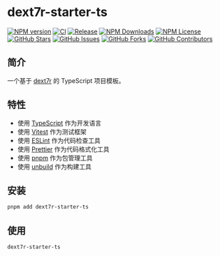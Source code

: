 # dext7r-starter-ts

<div>
  <a href="https://www.npmjs.org/package/dext7r-starter-ts"><img src="https://img.shields.io/npm/v/dext7r-starter-ts.svg?style=flat" alt="NPM version"></a>
  <a href="https://github.com/h7ml/dext7r-starter-ts/actions/workflows/ci.yml"><img src="https://github.com/h7ml/dext7r-starter-ts/actions/workflows/ci.yml/badge.svg" alt="CI"></a>
  <a href="https://github.com/h7ml/dext7r-starter-ts/actions/workflows/release.yml"><img src="https://github.com/h7ml/dext7r-starter-ts/actions/workflows/release.yml/badge.svg" alt="Release"></a>
  <a href="https://www.npmjs.org/package/dext7r-starter-ts"><img src="https://img.shields.io/npm/dw/dext7r-starter-ts" alt="NPM Downloads"></a>
  <a href="https://www.npmjs.org/package/dext7r-starter-ts"><img src="https://img.shields.io/npm/l/dext7r-starter-ts" alt="NPM License"></a>
  <a href="https://github.com/h7ml/dext7r-starter-ts/stargazers"><img src="https://img.shields.io/github/stars/h7ml/dext7r-starter-ts.svg" alt="GitHub Stars"></a>
  <a href="https://github.com/h7ml/dext7r-starter-ts/issues"><img src="https://img.shields.io/github/issues/h7ml/dext7r-starter-ts.svg" alt="GitHub Issues"></a>
  <a href="https://github.com/h7ml/dext7r-starter-ts/network/members"><img src="https://img.shields.io/github/forks/h7ml/dext7r-starter-ts.svg" alt="GitHub Forks"></a>
  <a href="https://github.com/h7ml/dext7r-starter-ts/graphs/contributors"><img src="https://img.shields.io/github/contributors/h7ml/dext7r-starter-ts.svg" alt="GitHub Contributors"></a>
</div>

## 简介

一个基于 [dext7r](https://github.com/dext7r/dext7r) 的 TypeScript 项目模板。

## 特性

- 使用 [TypeScript](https://www.typescriptlang.org/) 作为开发语言
- 使用 [Vitest](https://vitest.dev/) 作为测试框架
- 使用 [ESLint](https://eslint.org/) 作为代码检查工具
- 使用 [Prettier](https://prettier.io/) 作为代码格式化工具
- 使用 [pnpm](https://pnpm.io/) 作为包管理工具
- 使用 [unbuild](https://github.com/unjs/unbuild) 作为构建工具

## 安装

```bash
pnpm add dext7r-starter-ts
```

## 使用

```bash
dext7r-starter-ts
```

